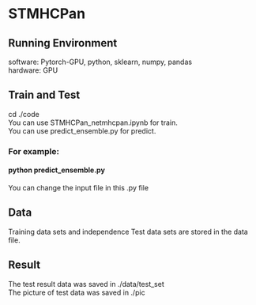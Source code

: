 # STMHCPan
## Running Environment
software: Pytorch-GPU, python, sklearn, numpy, pandas  
hardware: GPU  

## Train and Test  
cd ./code  
You can use STMHCPan_netmhcpan.ipynb for train.  
You can use predict_ensemble.py for predict.   

### For example:  
#### python predict_ensemble.py  
You can change the input file in this .py file

## Data  
Training data sets and independence Test data sets are stored in the data file.

## Result  
The test result data was saved in ./data/test_set  
The picture of test data was saved in ./pic 

